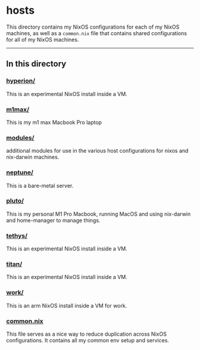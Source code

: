 # hosts

This directory contains my NixOS configurations for each of my NixOS machines, as well as a `common.nix` file that contains shared configurations for all of my NixOS machines.

---

## In this directory

### [hyperion/](./hyperion)

This is an experimental NixOS install inside a VM.

### [m1max/](./m1max)

This is my m1 max Macbook Pro laptop

### [modules/](./modules)

additional modules for use in the various host configurations for nixos and nix-darwin machines.

### [neptune/](./neptune)

This is a bare-metal server.

### [pluto/](./pluto)

This is my personal M1 Pro Macbook, running MacOS and using nix-darwin and home-manager to manage things.

### [tethys/](./tethys)

This is an experimental NixOS install inside a VM.

### [titan/](./titan)

This is an experimental NixOS install inside a VM.

### [work/](./work)

This is an arm NixOS install inside a VM for work.

### [common.nix](./common.nix)

This file serves as a nice way to reduce duplication across NixOS configurations. It contains all my common env setup and services.

